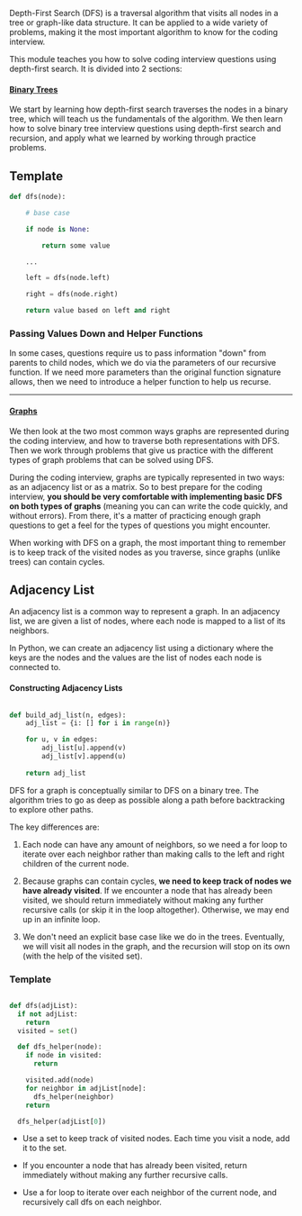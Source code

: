 Depth-First Search (DFS) is a traversal algorithm that visits all nodes in a tree or graph-like data structure. It can be applied to a wide variety of problems, making it the most important algorithm to know for the coding interview.

This module teaches you how to solve coding interview questions using depth-first search. It is divided into 2 sections:

#### [Binary Trees](https://www.hellointerview.com/learn/code/depth-first-search/fundamentals)

We start by learning how depth-first search traverses the nodes in a binary tree, which will teach us the fundamentals of the algorithm. We then learn how to solve binary tree interview questions using depth-first search and recursion, and apply what we learned by working through practice problems.

## Template 

```python
def dfs(node):

    # base case

    if node is None:

        return some value

    ...

    left = dfs(node.left)

    right = dfs(node.right)

    return value based on left and right
```

###  Passing Values Down and Helper Functions

In some cases, questions require us to pass information "down" from parents to child nodes, which we do via the parameters of our recursive function. If we need more parameters than the original function signature allows, then we need to introduce a helper function to help us recurse.

------

#### [Graphs](https://www.hellointerview.com/learn/code/depth-first-search/graphs)

We then look at the two most common ways graphs are represented during the coding interview, and how to traverse both representations with DFS. Then we work through problems that give us practice with the different types of graph problems that can be solved using DFS.

During the coding interview, graphs are typically represented in two ways: as an adjacency list or as a matrix. So to best prepare for the coding interview, **you should be very comfortable with implementing basic DFS on both types of graphs** (meaning you can can write the code quickly, and without errors). From there, it's a matter of practicing enough graph questions to get a feel for the types of questions you might encounter.

When working with DFS on a graph, the most important thing to remember is to keep track of the visited nodes as you traverse, since graphs (unlike trees) can contain cycles.


## Adjacency List

An adjacency list is a common way to represent a graph. In an adjacency list, we are given a list of nodes, where each node is mapped to a list of its neighbors.

In Python, we can create an adjacency list using a dictionary where the keys are the nodes and the values are the list of nodes each node is connected to.

#### Constructing Adjacency Lists

```python

def build_adj_list(n, edges):
    adj_list = {i: [] for i in range(n)}

    for u, v in edges:
        adj_list[u].append(v)
        adj_list[v].append(u)
        
    return adj_list
```

DFS for a graph is conceptually similar to DFS on a binary tree. The algorithm tries to go as deep as possible along a path before backtracking to explore other paths.

The key differences are:

1. Each node can have any amount of neighbors, so we need a for loop to iterate over each neighbor rather than making calls to the left and right children of the current node.
    
2. Because graphs can contain cycles, **we need to keep track of nodes we have already visited**. If we encounter a node that has already been visited, we should return immediately without making any further recursive calls (or skip it in the loop altogether). Otherwise, we may end up in an infinite loop.
    
3. We don't need an explicit base case like we do in the trees. Eventually, we will visit all nodes in the graph, and the recursion will stop on its own (with the help of the visited set).


### Template

```python

def dfs(adjList):
  if not adjList:
    return
  visited = set()

  def dfs_helper(node):
    if node in visited:
      return

    visited.add(node)
    for neighbor in adjList[node]:
      dfs_helper(neighbor)
    return

  dfs_helper(adjList[0])


```

- Use a set to keep track of visited nodes. Each time you visit a node, add it to the set.
    
- If you encounter a node that has already been visited, return immediately without making any further recursive calls.
    
- Use a for loop to iterate over each neighbor of the current node, and recursively call dfs on each neighbor.